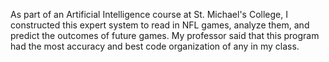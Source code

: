 As part of an Artificial Intelligence course at St. Michael's College, I constructed this expert system to read in NFL games, analyze them, and predict the outcomes of future games.
My professor said that this program had the most accuracy and best code organization of any in my class.
